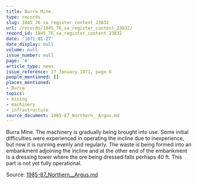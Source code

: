 ```yaml
---
title: Burra Mine.
type: records
slug: 1845_76_sa_register_content_23832
url: /records/1845_76_sa_register_content_23832/
record_id: 1845_76_sa_register_content_23832
date: '1871-01-27'
date_display: null
volume: null
issue_number: null
page: '6'
article_type: news
issue_reference: 27 January 1871, page 6
people_mentioned: []
places_mentioned:
- Burra
topics:
- mining
- machinery
- infrastructure
source_document: 1985-87_Northern__Argus.md
---
```


Burra Mine.  The machinery is gradually being brought into use.  Some initial difficulties were experienced in operating the incline due to inexperience, but now it is running evenly and regularly.  The waste is being formed into an embankment adjoining the incline and at the other end of the embankment is a dressing tower where the ore being dressed falls perhaps 40 ft.  This part is not yet fully operational.

Source: [1985-87_Northern__Argus.md](/downloads/markdown/1985-87_Northern__Argus.md)
